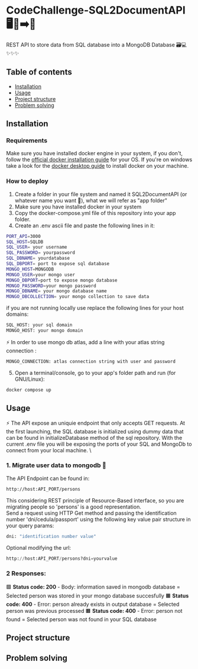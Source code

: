 # CodeChallenge-SQL2DocumentAPI 🖥️💾➡️📄  
REST API to store data from SQL database into a MongoDB Database 🗃️💻 ✨✨✨

## Table of contents
- [Installation](#installation)
- [Usage](#usage)
- [Project structure](#Project_structure)
- [Problem solving](#Problem_solving)

## Installation

### Requirements

Make sure you have installed docker engine in your system, if you don't, follow the [official docker installation guide](https://docs.docker.com/engine/install) for your OS.
If you're on windows take a look for the [docker desktop guide](https://docs.docker.com/desktop/) to install docker on your machine.


### How to deploy

1. Create a folder in your file system and named it SQL2DocumentAPI (or whatever name you want 🤣), what we will refer as "app folder"
2. Make sure you have installed docker in your system 
3. Copy the docker-compose.yml file of this repository into your app folder.
4. Create an .env ascii file and paste the following lines in it:
```bash
PORT_API=3000
SQL_HOST=SQLDB
SQL_USER= your username
SQL_PASSWORD= yourpassword
SQL_DBNAME= yourdatabase
SQL_DBPORT= port to expose sql database
MONGO_HOST=MONGODB
MONGO_USER=your mongo user
MONGO_DBPORT=port to expose mongo database
MONGO_PASSWORD=your mongo password
MONGO_DBNAME= your mongo database name
MONGO_DBCOLLECTION= your mongo collection to save data
```
if you are not running locally use replace the following lines for your host domains:
```bash
SQL_HOST: your sql domain
MONGO_HOST: your mongo domain

```
⚡ In order to use mongo db atlas, add a line with your atlas string connection :
```bash
MONGO_CONNECTION: atlas connection string with user and password
```
5. Open a terminal/console, go to your app's folder path and run (for GNU/Linux):
```bash
docker compose up
```

## Usage

⚡ The API expose an uniquie endpoint that only accepts GET requests. 
At the first launching, the SQL database is initialized using dummy data that can be found in initializeDatabase method of the sql repository. With the current .env file you will be exposing the ports of your SQL and MongoDb to connect from your local machine. \

### 1. Migrate user data to mongodb 🔄
The API Endpoint can be found in:
```bash
http://host:API_PORT/persons
```
This considering REST principle of Resource-Based interface, so you are migrating people so 'persons' is a good representation. \
Send a request using HTTP Get method and passing the identification number 'dni/cedula/passport' using the following key value pair structure in your query params:
```python
dni: "identification number value" 
```
Optional modifying the url:
```python
http://host:API_PORT/persons?dni=yourvalue
```
### 2 Responses:

🟩 **Status code: 200** - Body: information saved in mongodb database     = Selected person was stored in your mongo database succesfully
🟧 **Status code: 400** - Error: person already exists in output database = Selected person was previous processed
🟧 **Status code: 400** - Error: person not found                         = Selected person was not found in your SQL database




## Project structure


## Problem solving


